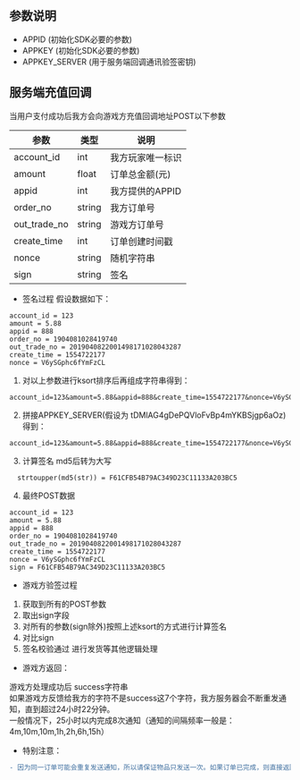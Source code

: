 ## 参数说明
 - APPID (初始化SDK必要的参数)
 - APPKEY (初始化SDK必要的参数)
 - APPKEY_SERVER (用于服务端回调通讯验签密钥)

## 服务端充值回调

当用户支付成功后我方会向游戏方充值回调地址POST以下参数

参数 | 类型 | 说明
---|---|---
account_id | int | 我方玩家唯一标识
amount | float | 订单总金额(元)
appid | int | 我方提供的APPID
order_no | string | 我方订单号
out_trade_no | string | 游戏方订单号
create_time | int | 订单创建时间戳
nonce | string | 随机字符串
sign | string | 签名

 * 签名过程 假设数据如下：
```
account_id = 123  
amount = 5.88  
appid = 888  
order_no = 1904081028419740  
out_trade_no = 2019040822001498171028043287  
create_time = 1554722177  
nonce = V6ySGphc6fYmFzCL
```
 1. 对以上参数进行ksort排序后再组成字符串得到：
```
account_id=123&amount=5.88&appid=888&create_time=1554722177&nonce=V6ySGphc6fYmFzCL&order_no=1904081028419740&out_trade_no=2019040822001498171028043287
```
 2. 拼接APPKEY_SERVER(假设为 tDMlAG4gDePQVloFvBp4mYKBSjgp6aOz)得到：
 ```
account_id=123&amount=5.88&appid=888&create_time=1554722177&nonce=V6ySGphc6fYmFzCL&order_no=1904081028419740&out_trade_no=2019040822001498171028043287tDMlAG4gDePQVloFvBp4mYKBSjgp6aOz
 ```
 3. 计算签名 md5后转为大写
 ```
   strtoupper(md5(str)) = F61CFB54B79AC349D23C11133A203BC5
 ```
 4. 最终POST数据
 ```
 account_id = 123  
 amount = 5.88  
 appid = 888  
 order_no = 1904081028419740  
 out_trade_no = 2019040822001498171028043287  
 create_time = 1554722177  
 nonce = V6ySGphc6fYmFzCL
 sign = F61CFB54B79AC349D23C11133A203BC5
 ```
 
 * 游戏方验签过程
 
 1. 获取到所有的POST参数
 2. 取出sign字段
 3. 对所有的参数(sign除外)按照上述ksort的方式进行计算签名
 4. 对比sign
 5. 签名校验通过 进行发货等其他逻辑处理
 
 * 游戏方返回：
 
 游戏方处理成功后 success字符串  
 如果游戏方反馈给我方的字符不是success这7个字符，我方服务器会不断重发通知，直到超过24小时22分钟。  
 一般情况下，25小时以内完成8次通知（通知的间隔频率一般是：4m,10m,10m,1h,2h,6h,15h）
 
 * 特别注意：
  ```diff
  - 因为同一订单可能会重复发送通知，所以请保证物品只发送一次。如果订单已完成，则直接返回 success
  ````


